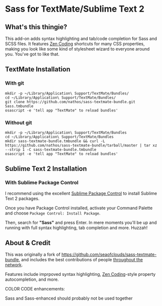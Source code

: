 # Sass for TextMate/Sublime Text 2

## What's this thingie?

This add-on adds syntax highlighting and tab/code completion for Sass and SCSS files. It features [Zen Coding](http://code.google.com/p/zen-coding/) shortcuts for many CSS properties, making you look like some kind of stylesheet wizard to everyone around you. You've got to like that.

## TextMate Installation

### With git

    mkdir -p ~/Library/Application\ Support/TextMate/Bundles/
    cd ~/Library/Application\ Support/TextMate/Bundles/
    git clone https://github.com/nathos/sass-textmate-bundle.git Sass.tmbundle
    osascript -e 'tell app "TextMate" to reload bundles'

### Without git
    mkdir -p ~/Library/Application\ Support/TextMate/Bundles
    cd ~/Library/Application\ Support/TextMate/Bundles
    mkdir sass-textmate-bundle.tmbundle && curl -L https://github.com/nathos/sass-textmate-bundle/tarball/master | tar xz --strip 1 -C sass-textmate-bundle.tmbundle
    osascript -e 'tell app "TextMate" to reload bundles'

## Sublime Text 2 Installation

### With Sublime Package Control

I recommend using the excellent [Sublime Package Control](http://wbond.net/sublime_packages/package_control) to install Sublime Text 2 packages.

Once you have Package Control installed, activate your Command Palette and choose ```Package Control: Install Package```.

Then, search for **"Sass"** and press Enter. In mere moments you'll be up and running with full syntax highlighting, tab completion and more. Huzzah!

## About & Credit
This was originally a fork of <https://github.com/seaofclouds/sass-textmate-bundle>, and includes the best contributions of people [throughout the network](https://github.com/nathos/sass-textmate-bundle/network).

Features include imprpoved syntax highlighting, [Zen Coding](http://code.google.com/p/zen-coding/)-style property autocompletion, and more.

COLOR CODE enhancements:

Sass and Sass-enhanced should probably not be used together